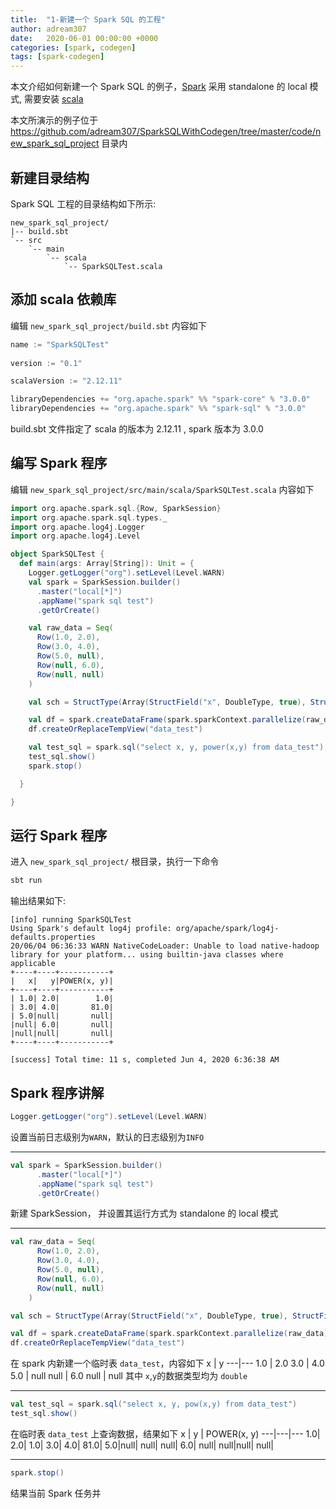 ```yaml
---
title:  "1-新建一个 Spark SQL 的工程"
author: adream307
date:   2020-06-01 00:00:00 +0000
categories: [spark, codegen]
tags: [spark-codegen]
---
```



本文介绍如何新建一个 Spark SQL 的例子，[Spark](https://spark.apache.org/) 采用 standalone 的 local 模式, 需要安装 [scala](https://www.scala-lang.org/download/)

本文所演示的例子位于 <https://github.com/adream307/SparkSQLWithCodegen/tree/master/code/new_spark_sql_project> 目录内

## 新建目录结构
Spark SQL 工程的目录结构如下所示:
```
new_spark_sql_project/
|-- build.sbt
`-- src
    `-- main
        `-- scala
            `-- SparkSQLTest.scala
```

## 添加 scala 依赖库
编辑 `new_spark_sql_project/build.sbt` 内容如下
```scala
name := "SparkSQLTest"
  
version := "0.1"

scalaVersion := "2.12.11"

libraryDependencies += "org.apache.spark" %% "spark-core" % "3.0.0"
libraryDependencies += "org.apache.spark" %% "spark-sql" % "3.0.0"
```

build.sbt 文件指定了 scala 的版本为 2.12.11 , spark 版本为 3.0.0

## 编写 Spark 程序
编辑 `new_spark_sql_project/src/main/scala/SparkSQLTest.scala` 内容如下
```scala
import org.apache.spark.sql.{Row, SparkSession}
import org.apache.spark.sql.types._
import org.apache.log4j.Logger
import org.apache.log4j.Level

object SparkSQLTest {
  def main(args: Array[String]): Unit = {
    Logger.getLogger("org").setLevel(Level.WARN)
    val spark = SparkSession.builder()
      .master("local[*]")
      .appName("spark sql test")
      .getOrCreate()

    val raw_data = Seq(
      Row(1.0, 2.0),
      Row(3.0, 4.0),
      Row(5.0, null),
      Row(null, 6.0),
      Row(null, null)
    )

    val sch = StructType(Array(StructField("x", DoubleType, true), StructField("y", DoubleType, true)))

    val df = spark.createDataFrame(spark.sparkContext.parallelize(raw_data), sch)
    df.createOrReplaceTempView("data_test")

    val test_sql = spark.sql("select x, y, power(x,y) from data_test")
    test_sql.show()
    spark.stop()

  }

}
```

## 运行 Spark 程序

进入 `new_spark_sql_project/` 根目录，执行一下命令
```bash
sbt run
```
输出结果如下:
```text
[info] running SparkSQLTest 
Using Spark's default log4j profile: org/apache/spark/log4j-defaults.properties
20/06/04 06:36:33 WARN NativeCodeLoader: Unable to load native-hadoop library for your platform... using builtin-java classes where applicable
+----+----+-----------+
|   x|   y|POWER(x, y)|
+----+----+-----------+
| 1.0| 2.0|        1.0|
| 3.0| 4.0|       81.0|
| 5.0|null|       null|
|null| 6.0|       null|
|null|null|       null|
+----+----+-----------+

[success] Total time: 11 s, completed Jun 4, 2020 6:36:38 AM
```

## Spark 程序讲解

```scala
Logger.getLogger("org").setLevel(Level.WARN)
```
设置当前日志级别为`WARN`，默认的日志级别为`INFO`

---

```scala
val spark = SparkSession.builder()
      .master("local[*]")
      .appName("spark sql test")
      .getOrCreate()
```
新建 SparkSession， 并设置其运行方式为 standalone 的 local 模式

---

```scala
val raw_data = Seq(
      Row(1.0, 2.0),
      Row(3.0, 4.0),
      Row(5.0, null),
      Row(null, 6.0),
      Row(null, null)
    )

val sch = StructType(Array(StructField("x", DoubleType, true), StructField("y", DoubleType, true)))

val df = spark.createDataFrame(spark.sparkContext.parallelize(raw_data), sch)
df.createOrReplaceTempView("data_test")
```
在 spark 内新建一个临时表 `data_test`，内容如下
x | y
---|---
1.0 | 2.0
3.0 | 4.0
5.0 | null
null | 6.0
null | null
其中 `x`,`y`的数据类型均为 `double`

---

```scala
val test_sql = spark.sql("select x, y, pow(x,y) from data_test")
test_sql.show()
```
在临时表 `data_test` 上查询数据，结果如下
x | y | POWER(x, y)
---|---|---
1.0| 2.0| 1.0|
3.0| 4.0| 81.0|
5.0|null| null|
null| 6.0| null|
null|null| null|

---

```scala
spark.stop()
```
结果当前 Spark 任务并
